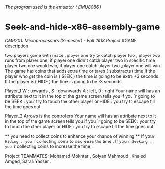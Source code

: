 *The program used is the emulator ( EMU8086 )*
# Seek-and-hide-x86-assembly-game


*CMP201: Microprocessors (Semester) - Fall 2018 Project*
#GAME description


two players game with maze , player one try to catch player two ,
player two runs from player one, if player one didn't catch player two in specific time player two one would win,
if player one catch player two ,player one will win 
The game has coins that adds extra time or takes ( substracts ) time 
If the player who get the coin is ( SEEK ) the time is going to be extra +3 seconds 
If the player is ( HIDE  ) the time is going to be -3 seconds.

Player_1 
W : upwards , S : downwards 
A : left, 	   D : right 
Your name will has an attribute next to it in the top of the game screen tells you 
if you `r going to be SEEK : your try to touch the other player or 
HIDE : you try to escape till the time goes out

Player_2
Arrows is the controllers
Your name will has an attribute next to it in the top of the game screen tells you
if you `r going to be SEEK : your try to touch the other player or 
HIDE : you try to escape till the time goes out


** you need to collect coins to enhance your chance of winning **
If you`r Hiding . you `r collecting coins to decrease the time .
If you `r Seeking . you `r collecting coins to increase the time .


Project TEAMMATES:
Mohamed Mokhtar , Sofyan Mahmoud , Khaled Amged, Sarah Yasser .
